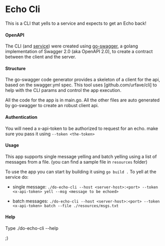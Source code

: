 # Echo Cli

This is a CLI that yells to a service and expects to get an Echo back!

#### OpenAPI
The CLI (and [service](https://github.com/pupimvictor/do-echo-srv)) were created using [go-swagger](https://github.com/go-swagger/go-swagger/), a golang implementation of Swagger 2.0 (aka OpenAPI 2.0), to create a contract between the client and the server.

#### Structure
The go-swagger code generator provides a skeleton of a client for the api, based on the swagger.yml spec. This tool uses [github.com/urfave/cli] to help with the CLI params and control the app execution.

All the code for the app is in main.go. All the other files are auto generated by go-swagger to create an robust client api.

#### Authentication
You will need a x-api-token to be authorized to request for an echo. make sure you pass it using `--token <the-token>`

#### Usage
This app supports single message yelling and batch yelling using a list of messages from a file. (you can find a sample file in `resources` folder)

To use the app you can start by building it using `go build .`
To yell at the service do:
 - single message: `./do-echo-cli --host <server-host>:<port> --token <x-api-token> yell --msg <message to be echoed>`

 - batch messages: `./do-echo-cli --host <server-host>:<port> --token <x-api-token> batch --file ./resources/msgs.txt`

#### Help
Type ./do-echo-cli --help



 ;)